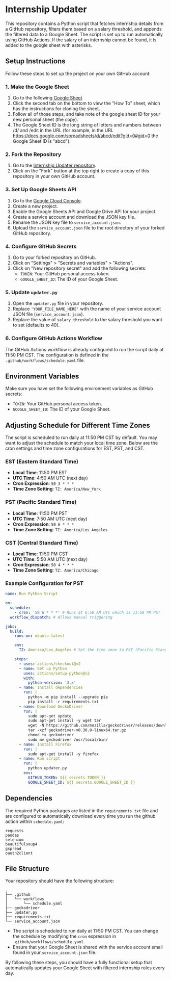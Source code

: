 # Internship Updater

This repository contains a Python script that fetches internship details from a GitHub repository, filters them based on a salary threshold, and appends the filtered data to a Google Sheet. The script is set up to run automatically using GitHub Actions. If the salary of an internship cannot be found, it is added to the google sheet with asterisks.

## Setup Instructions

Follow these steps to set up the project on your own GitHub account:

### 1. Make the Google Sheet

1. Go to the following [Google Sheet](https://docs.google.com/spreadsheets/d/1F7P3qVb8OLyy_tnA9LNKzF5iGTd9tZBjePP-HmX4PCI/edit?gid=0#gid=0)
2. Click the second tab on the bottom to view the "How To" sheet, which has the instructions for cloning the sheet.
3. Follow all of those steps, and take note of the google sheet ID for your new personal sheet (the copy).
4. The Google Sheet ID is the long string of letters and numbers between /d/ and /edit in the URL (for example, in the URL https://docs.google.com/spreadsheets/d/abcd/edit?gid=0#gid=0 the Google Sheet ID is "abcd").

### 2. Fork the Repository

1. Go to the [Internship Updater repository](https://github.com/abennur33/Internship-Updater).
2. Click on the "Fork" button at the top right to create a copy of this repository in your own GitHub account.

### 3. Set Up Google Sheets API

1. Go to the [Google Cloud Console](https://console.cloud.google.com/).
2. Create a new project.
3. Enable the Google Sheets API and Google Drive API for your project.
4. Create a service account and download the JSON key file.
5. Rename the JSON key file to `service_account.json`.
6. Upload the `service_account.json` file to the root directory of your forked GitHub repository.

### 4. Configure GitHub Secrets

1. Go to your forked repository on GitHub.
2. Click on "Settings" > "Secrets and variables" > "Actions".
3. Click on "New repository secret" and add the following secrets:
   - `TOKEN`: Your GitHub personal access token.
   - `GOOGLE_SHEET_ID`: The ID of your Google Sheet.
   
### 5. Update `updater.py`

1. Open the `updater.py` file in your repository.
2. Replace `'YOUR_FILE_NAME_HERE'` with the name of your service account JSON file (`service_account.json`).
3. Replace the value of `salary_threshold` to the salary threshold you want to set (defaults to 40).

### 6. Configure GitHub Actions Workflow

The GitHub Actions workflow is already configured to run the script daily at 11:50 PM CST. The configuration is defined in the `.github/workflows/schedule.yaml` file.


## Environment Variables

Make sure you have set the following environment variables as GitHub secrets:

- `TOKEN`: Your GitHub personal access token.
- `GOOGLE_SHEET_ID`: The ID of your Google Sheet.

## Adjusting Schedule for Different Time Zones

The script is scheduled to run daily at 11:50 PM CST by default. You may want to adjust the schedule to match your local time zone. Below are the cron settings and time zone configurations for EST, PST, and CST.

### EST (Eastern Standard Time)

- **Local Time**: 11:50 PM EST
- **UTC Time**: 4:50 AM UTC (next day)
- **Cron Expression**: `50 3 * * *`
- **Time Zone Setting**: `TZ: America/New_York`

### PST (Pacific Standard Time)

- **Local Time**: 11:50 PM PST
- **UTC Time**: 7:50 AM UTC (next day)
- **Cron Expression**: `50 6 * * *`
- **Time Zone Setting**: `TZ: America/Los_Angeles`

### CST (Central Standard Time)

- **Local Time**: 11:50 PM CST
- **UTC Time**: 5:50 AM UTC (next day)
- **Cron Expression**: `50 4 * * *`
- **Time Zone Setting**: `TZ: America/Chicago`

### Example Configuration for PST

```yaml
name: Run Python Script

on:
  schedule:
    - cron: '50 6 * * *' # Runs at 6:50 AM UTC which is 11:50 PM PST
  workflow_dispatch: # Allows manual triggering

jobs:
  build:
    runs-on: ubuntu-latest

    env:
      TZ: America/Los_Angeles # Set the time zone to PST (Pacific Standard Time)

    steps:
      - uses: actions/checkout@v2
      - name: Set up Python
        uses: actions/setup-python@v2
        with:
          python-version: '3.x'
      - name: Install dependencies
        run: |
          python -m pip install --upgrade pip
          pip install -r requirements.txt
      - name: Download GeckoDriver
        run: |
          sudo apt-get update
          sudo apt-get install -y wget tar
          wget -N https://github.com/mozilla/geckodriver/releases/download/v0.30.0/geckodriver-v0.30.0-linux64.tar.gz
          tar -xzf geckodriver-v0.30.0-linux64.tar.gz
          chmod +x geckodriver
          sudo mv geckodriver /usr/local/bin/
      - name: Install Firefox
        run: |
          sudo apt-get install -y firefox
      - name: Run script
        run: |
          python updater.py
        env:
          GITHUB_TOKEN: ${{ secrets.TOKEN }}
          GOOGLE_SHEET_ID: ${{ secrets.GOOGLE_SHEET_ID }}
```


## Dependencies

The required Python packages are listed in the `requirements.txt` file and are configured to automatically download every time you run the github action within `schedule.yaml`:

```plaintext
requests
pandas
selenium
beautifulsoup4
gspread
oauth2client
```

## File Structure

Your repository should have the following structure:

```
.
├── .github
│   └── workflows
│       └── schedule.yaml
├── geckodriver
├── updater.py
├── requirements.txt
└── service_account.json
```

- The script is scheduled to run daily at 11:50 PM CST. You can change the schedule by modifying the `cron` expression in `.github/workflows/schedule.yaml`.
- Ensure that your Google Sheet is shared with the service account email found in your `service_account.json` file.

By following these steps, you should have a fully functional setup that automatically updates your Google Sheet with filtered internship roles every day.
```
